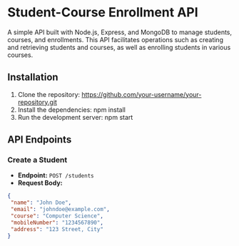 
# Student-Course Enrollment API

A simple API built with Node.js, Express, and MongoDB to manage students, courses, and enrollments. This API facilitates operations such as creating and retrieving students and courses, as well as enrolling students in various courses.

## Installation

1. Clone the repository: https://github.com/your-username/your-repository.git
2. Install the dependencies: npm install
3.  Run the development server: npm start
      
## API Endpoints

### Create a Student

- **Endpoint:** `POST /students`
- **Request Body:**
```json
{
 "name": "John Doe",
 "email": "johndoe@example.com",
 "course": "Computer Science",
 "mobileNumber": "1234567890",
 "address": "123 Street, City"
}


